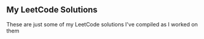 ## My LeetCode Solutions

These are just some of my LeetCode solutions I've compiled as I worked on them